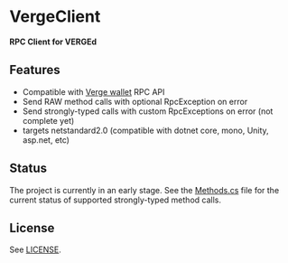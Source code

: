 # VergeClient

**RPC Client for VERGEd**

## Features

- Compatible with [Verge wallet](https://vergecurrency.com/wallets/) RPC API
- Send RAW method calls with optional RpcException on error
- Send strongly-typed calls with custom RpcExceptions on error (not complete yet)
- targets netstandard2.0 (compatible with dotnet core, mono, Unity, asp.net, etc)

## Status

The project is currently in an early stage. See the [Methods.cs](VergeClient/Methods.cs) file for the current status of supported strongly-typed method calls.

## License

See [LICENSE](LICENSE).
